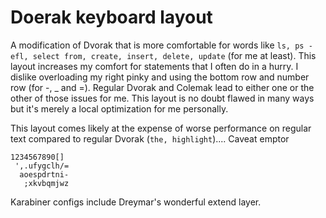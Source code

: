 # Doerak keyboard layout

A modification of Dvorak that is more comfortable for words like `ls, ps -efl, select from, create, insert, delete, update` (for me at least).
This layout increases my comfort for statements that I often do in a hurry. 
I dislike overloading my right pinky and using the bottom row and number row (for -, _ and =). Regular Dvorak and Colemak lead to either one or the other of those issues for me.
This layout is no doubt flawed in many ways but it's merely a local optimization for me personally.

This layout comes likely at the expense of worse performance on regular text compared to regular Dvorak (`the, highlight`).... Caveat emptor

```
1234567890[]
 ',.ufygclh/=
  aoespdrtni-
   ;xkvbqmjwz
```

Karabiner configs include Dreymar's wonderful extend layer.